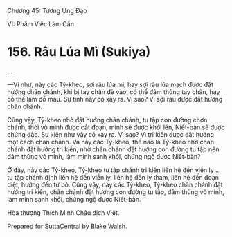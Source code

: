  

Chương 45: Tương Ưng Ðạo

VI: Phẩm Việc Làm Cần

# 156\. Râu Lúa Mì (Sukiya)

…

—Ví như, này các Tỷ-kheo, sợi râu lúa mì, hay sợi râu lúa mạch được đặt hướng chân chánh, khi bị tay chân đè vào, có thể đâm thủng tay chân, hay có thể làm đổ máu. Sự tình này có xảy ra. Vì sao? Vì sợi râu được đặt hướng chân chánh.

Cũng vậy, Tỷ-kheo nhờ đặt hướng chân chánh, tu tập con đường chơn chánh, thời vô minh được cắt đoạn, minh sẽ được khởi lên, Niết-bàn sẽ được chứng đắc. Sự kiện như vậy có xảy ra. Vì sao? Vì tri kiến được đặt hướng một cách chân chánh. Và này các Tỷ-kheo, thế nào là Tỷ-kheo nhờ chân chánh đặt hướng tri kiến, nhờ chân chánh đặt hướng con đường tu tập nên đâm thủng vô minh, làm minh sanh khởi, chứng ngộ được Niết-bàn?

Ở đây, này các Tỷ-kheo, Tỷ-kheo tu tập chánh tri kiến liên hệ đến viễn ly … tu tập chánh định liên hệ đến viễn ly, liên hệ đến ly tham, liên hệ đến đoạn diệt, hướng đến từ bỏ. Cũng vậy, này các Tỷ-kheo, Tỷ-kheo chân chánh đặt hướng tri kiến, chân chánh đặt hướng con đường tu tập, đâm thủng vô minh, làm minh sanh khởi, chứng ngộ được Niết-bàn.

Hòa thượng Thích Minh Châu dịch Việt.

Prepared for SuttaCentral by Blake Walsh.